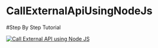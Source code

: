 # CallExternalApiUsingNodeJs

#Step By Step Tutorial 

[![Call External API using Node JS](https://img.youtube.com/vi/ZbtZ_79UmjI/0.jpg)](https://www.youtube.com/watch?v=ZbtZ_79UmjI)
